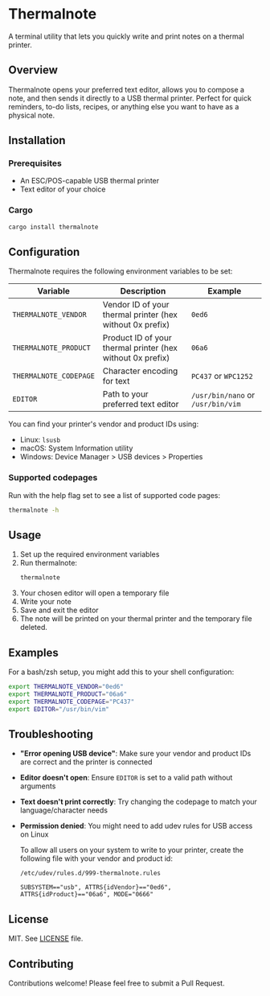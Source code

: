 # Thermalnote

A terminal utility that lets you quickly write and print notes on a thermal printer.

## Overview

Thermalnote opens your preferred text editor, allows you to compose a note, and then sends it directly to a USB thermal printer. Perfect for quick reminders, to-do lists, recipes, or anything else you want to have as a physical note.

## Installation

### Prerequisites

- An ESC/POS-capable USB thermal printer
- Text editor of your choice

### Cargo

```bash
cargo install thermalnote
```

## Configuration

Thermalnote requires the following environment variables to be set:

| Variable | Description | Example |
|----------|-------------|---------|
| `THERMALNOTE_VENDOR` | Vendor ID of your thermal printer (hex without 0x prefix) | `0ed6` |
| `THERMALNOTE_PRODUCT` | Product ID of your thermal printer (hex without 0x prefix) | `06a6` |
| `THERMALNOTE_CODEPAGE` | Character encoding for text | `PC437` or `WPC1252` |
| `EDITOR` | Path to your preferred text editor | `/usr/bin/nano` or `/usr/bin/vim` |

You can find your printer's vendor and product IDs using:
- Linux: `lsusb`
- macOS: System Information utility
- Windows: Device Manager > USB devices > Properties

### Supported codepages

Run with the help flag set to see a list of supported code pages:
```bash
thermalnote -h
```

## Usage

1. Set up the required environment variables
2. Run thermalnote:
   ```bash
   thermalnote
   ```
3. Your chosen editor will open a temporary file
4. Write your note
5. Save and exit the editor
6. The note will be printed on your thermal printer and the temporary file deleted.

## Examples

For a bash/zsh setup, you might add this to your shell configuration:

```bash
export THERMALNOTE_VENDOR="0ed6"
export THERMALNOTE_PRODUCT="06a6"
export THERMALNOTE_CODEPAGE="PC437"
export EDITOR="/usr/bin/vim"
```

## Troubleshooting

- **"Error opening USB device"**: Make sure your vendor and product IDs are correct and the printer is connected
- **Editor doesn't open**: Ensure `EDITOR` is set to a valid path without arguments
- **Text doesn't print correctly**: Try changing the codepage to match your language/character needs
- **Permission denied**: You might need to add udev rules for USB access on Linux

  To allow all users on your system to write to your printer, create the following file with your vendor and product id:
  ```
  /etc/udev/rules.d/999-thermalnote.rules

  SUBSYSTEM=="usb", ATTRS{idVendor}=="0ed6", ATTRS{idProduct}=="06a6", MODE="0666"
  ```

## License

MIT. See [LICENSE](LICENSE) file.

## Contributing

Contributions welcome! Please feel free to submit a Pull Request.
